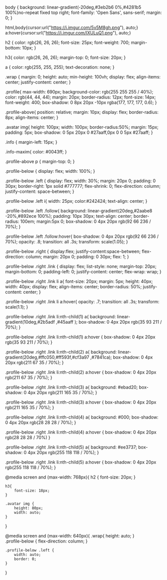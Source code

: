  body {
    background: linear-gradient(-20deg,#3eb2b6 0%,#4281b5 100%)no-repeat fixed top right;
    font-family: 'Open Sans', sans-serif;
    margin: 0;
}

html,body{cursor:url("https://i.imgur.com/5v5M8gh.png"), auto;}
a:hover{cursor:url("https://i.imgur.com/IXULuQ1.png"), auto;}

h2 {
    color: rgb(26, 26, 26);
    font-size: 25px;
    font-weight: 700;
    margin-bottom: 10px;
}

h3{
    color: rgb(26, 26, 26);
    margin-top: 0;
    font-size: 20px;
}

a {
    color: rgb(255, 255, 255);
    text-decoration: none;
}

.wrap {
    margin: 0;
    height: auto;
    min-height: 100vh;
    display: flex;
    align-items: center;
    justify-content: center;
}

.profile{
    max-width: 690px;
    background-color: rgb(255 255 255 / 40%);
    color: rgb(44, 44, 44);
    margin: 20px;
    border-radius: 12px;
    font-size: 14px;
    font-weight: 400;
    box-shadow: 0 8px 20px -10px rgba(177, 177, 177, 0.6);
}

.profile-above{
    position: relative;
    margin: 10px;
    display: flex;
    border-radius: 8px;
    align-items: center;
}

.avatar img{
    height: 100px;
    width: 100px;
    border-radius:50%;
    margin: 15px;
    padding: 5px;
    box-shadow: 0 5px 20px 0 #27aaff,0px 0 0 5px #27aaff;
}

.info {
    margin-left: 15px;
}

.info-maxim{
    color: #0043ff;
}

.profile-above p {
    margin-top: 0;
}

.profile-below {
    display: flex;
    width: 100%;
}

.profile-below .left {
    display: flex;
    width: 30%;
    margin: 20px 0;
    padding: 0 30px;
    border-right: 1px solid #777777;
    flex-shrink: 0;
    flex-direction: column;
    justify-content: space-between;
}

.profile-below .left i{
    width: 25px;
    color:#242424;
    text-align: center;
}

.profile-below .left .follow{
    background: linear-gradient(20deg,#2aabe8 -20%,#892ece 100%);
    padding: 10px 30px;
    text-align: center;
    border-radius: 100em;
    margin:5px 0;
    box-shadow: 0 4px 20px rgb(92 66 236 / 70%);
}


.profile-below .left .follow:hover{
    box-shadow: 0 4px 20px rgb(92 66 236 / 70%);
    opacity: .8;
    transition: all .3s;
    transform: scale(1.05);
}

.profile-below .right {
    display:flex;
    justify-content:space-between;
    flex-direction: column;
    margin: 20px 0;
    padding: 0 30px;
    flex: 1;
}

.profile-below .right .link {
    display: flex;
    list-style: none;
    margin-top: 20px;
    margin-bottom: 0;
    padding-left: 0;
    justify-content: center;
    flex-wrap: wrap;
}

.profile-below .right .link li a{
    font-size: 20px;
    margin: 5px;
    height: 40px;
    width: 40px;
    display: flex;
    align-items: center;
    border-radius: 50%;
    justify-content: center;
}

.profile-below .right .link li a:hover{
    opacity: .7;
    transition: all .3s;
    transform: scale(1.1);
}

.profile-below .right .link li:nth-child(1) a{
    background: linear-gradient(10deg,#2b5adf ,#45aaff );
    box-shadow: 0 4px 20px rgb(35 93 211 / 70%);
}

.profile-below .right .link li:nth-child(1) a:hover {
    box-shadow: 0 4px 20px rgb(35 93 211 / 70%);
}

.profile-below .right .link li:nth-child(2) a{
    background: linear-gradient(20deg,#ffc050,#ff593f,#cf3a97 ,#7841ca);
    box-shadow: 0 4px 20px rgb(211 67 35 / 70%);
}

.profile-below .right .link li:nth-child(2) a:hover {
    box-shadow: 0 4px 20px rgb(211 67 35 / 70%);
}

.profile-below .right .link li:nth-child(3) a{
    background: #ebad20;
    box-shadow: 0 4px 20px rgb(211 165 35 / 70%);
}

.profile-below .right .link li:nth-child(3) a:hover {
    box-shadow: 0 4px 20px rgb(211 165 35 / 70%);
}

.profile-below .right .link li:nth-child(4) a{
    background: #000;
    box-shadow: 0 4px 20px rgb(28 28 28 / 70%);
}

.profile-below .right .link li:nth-child(4) a:hover {
    box-shadow: 0 4px 20px rgb(28 28 28 / 70%)
}

.profile-below .right .link li:nth-child(5) a{
    background: #ee3737;
    box-shadow: 0 4px 20px rgb(255 118 118 / 70%);
}

.profile-below .right .link li:nth-child(5) a:hover {
    box-shadow: 0 4px 20px rgb(255 118 118 / 70%);
}

@media screen and (max-width: 768px){
    h2 {
        font-size: 20px;
    }
    
    h3{
        font-size: 18px;
    }

    .avatar img {
        height: 80px;
        width: auto;
    }
}

@media screen and (max-width: 640px){
    .wrap{
        height: auto;
    }   
    .profile-below {
        flex-direction: column;
    }

    .profile-below .left {
        width: auto;
        border: 0;
    }
}
